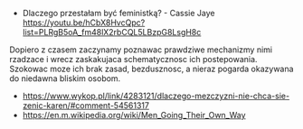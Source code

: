 - Dlaczego przestałam być feministką? - Cassie Jaye https://youtu.be/hCbX8HvcQpc?list=PLRgB5oA_fm48lX2rbCQL5LBzpG8LsgH8c

Dopiero z czasem zaczynamy poznawac prawdziwe mechanizmy nimi rzadzace i wrecz zaskakujaca schematycznosc ich postepowania. Szokowac moze ich brak zasad, bezdusznosc, a nieraz pogarda okazywana do niedawna bliskim osobom.

- https://www.wykop.pl/link/4283121/dlaczego-mezczyzni-nie-chca-sie-zenic-karen/#comment-54561317
- https://en.m.wikipedia.org/wiki/Men_Going_Their_Own_Way